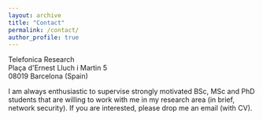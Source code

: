 ```yaml
---
layout: archive
title: "Contact"
permalink: /contact/
author_profile: true
---
```

Telefonica Research<br>
Plaça d'Ernest Lluch i Martin 5<br>
08019 Barcelona (Spain)


I am always enthusiastic to supervise strongly motivated BSc, MSc and PhD students that are willing to work with me in my research area (in brief, network security). If you are interested, please drop me an email (with CV).
